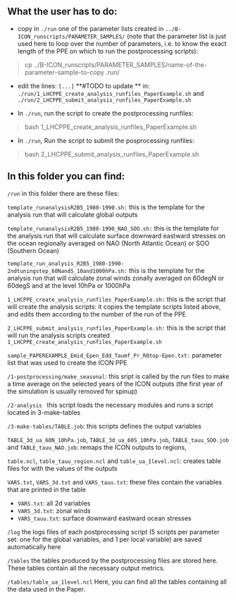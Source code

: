 ## What the user has to do:

- copy in `./run` one of the parameter lists created in `../B-ICON_runscripts/PARAMETER_SAMPLES/` (note that the parameter list is just used here to loop over the number of parameters, i.e. to know the exact length of the PPE on which to run the postprocessing scripts):

> cp ../B-ICON_runscripts/PARAMETER_SAMPLES/name-of-the-parameter-sample-to-copy .run/


- edit the lines:
`[...]` **#TODO to update **
in:
`./run/1_LHCPPE_create_analysis_runfiles_PaperExample.sh`
 and 
`./run/2_LHCPPE_submit_analysis_runfiles_PaperExample.sh`

- In `./run`, run the script to create the postprocessing runfiles: 

> bash 1_LHCPPE_create_analysis_runfiles_PaperExample.sh

- In `./run`, Run the script to submit the posprocessing runfiles: 

> bash 2_LHCPPE_submit_analysis_runfiles_PaperExample.sh

## In this folder you can find:

`/run`
in this folder there are these files:

`template_runanalysisR2B5_1980-1990.sh:`
this is the template for the analysis run that will calculate global outputs

`template_runanalysisR2B5_1980-1990_NAO_SOO.sh:`
this is the template for the analysis run that will calculate surface downward eastward stresses on the ocean regionally averaged on NAO (North Atlantic Ocean) or SOO (Southern Ocean)

`template_run_analysis_R2B5_1980-1990-2ndtuningstep_60NandS_10and1000hPa.sh:`
this is the template for the analysis run that will calculate zonal winds zonally averaged on 60degN or 60degS and at the level 10hPa or 1000hPa

`1_LHCPPE_create_analysis_runfiles_PaperExample.sh:`
this is the script that will create the analysis scripts: it copies the template scripts listed above, and edits them according to the number of the run of the PPE

`2_LHCPPE_submit_analysis_runfiles_PaperExample.sh:`
this is the script that will run the analysis scripts created `1_LHCPPE_create_analysis_runfiles_PaperExample.sh`

`sample_PAPEREXAMPLE_Emid_Epen_Edd_Taumf_Pr_R0top-Epen.txt:`
parameter list that was used to create the ICON PPE

`/1-postprocessing/make_seasonal`:
this sript is called by the run files to make a time average on the selected years of the ICON outputs (the first year of the simulation is usually removed for spinup)

`/2-analysis `
this script loads the necessary modules and runs a script located in 3-make-tables

`/3-make-tables/TABLE.job`:
this scripts defines the output variables

`TABLE_3d_ua_60N_10hPa.job`, `TABLE_3d_ua_60S_10hPa.job`, `TABLE_tauu_SOO.job` and `TABLE_tauu_NAO.job`: 
remaps the ICON outputs to regions,

`table.ncl`, `table_tauu_region.ncl` and `table_ua_1level.ncl`:
creates table files for with the values of the outputs 

`VARS.txt`, `VARS_3d.txt` and `VARS_tauu.txt`:
these files contain the variables that are printed in the table

- `VARS.txt`: all 2d variables
- `VARS_3d.txt`: zonal winds
- `VARS_tauu.txt`: surface downward eastward ocean stresses

`/log` 
the logs files of each postprocessing script (5 scripts per parameter set: one for the global variables, and 1 per local variable) are saved automatically here

`/tables`
the tables produced by the postprocessing files are stored here.
These tables contain all the necessary output metrics.

`/tables/table_ua_1level.ncl`
Here, you can find all the tables containing all the data used in the Paper.
